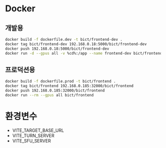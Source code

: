 # Docker

## 개발용

```bash
docker build -f dockerfile.dev -t bict/frontend-dev .
docker tag bict/frontend-dev 192.168.0.18:5000/bict/frontend-dev
docker push 192.168.0.18:5000/bict/frontend-dev
docker run -d --gpus all -v %cd%:/app --name frontend-dev bict/frontend-dev tail -f /dev/null
```

## 프로덕션용

```bash
docker build -f dockerfile.prod -t bict/frontend .
docker tag bict/frontend 192.168.0.185:32000/bict/frontend
docker push 192.168.0.185:32000/bict/frontend
docker run --rm --gpus all bict/frontend
```

# 환경변수

- VITE_TARGET_BASE_URL
- VITE_TURN_SERVER
- VITE_SFU_SERVER

